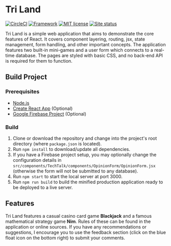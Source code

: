 # Tri Land
[![CircleCI](https://dl.circleci.com/status-badge/img/gh/Kairn/tri-land/tree/master.svg?style=svg)](https://dl.circleci.com/status-badge/redirect/gh/Kairn/tri-land/tree/master)
[![Framework](https://img.shields.io/badge/reactjs-16.13.1-blue?style=flat&logo=react)](https://reactjs.org/)
[![MIT license](https://img.shields.io/badge/License-MIT-blue.svg)](https://opensource.org/licenses/MIT)
[![Site status](https://img.shields.io/badge/status-ok-green?style=flat)](http://esoma-tril.s3-website.us-east-2.amazonaws.com/)

Tri Land is a simple web application that aims to demonstrate the core features of React. It covers component layering, routing, jsx, state management, form handling, and other important concepts. The application features two built-in mini-games and a user form which connects to a real-time database. The pages are styled with basic CSS, and no back-end API is required for them to function.

## Build Project
### Prerequisites
* [Node.js](https://nodejs.org/en/)
* [Create React App](https://reactjs.org/docs/create-a-new-react-app.html) (Optional)
* [Google Firebase Project](https://firebase.google.com/) (Optional)

### Build
1. Clone or download the repository and change into the project's root directory (where `package.json` is located).
2. Run `npm install` to download/update all dependencies.
3. If you have a Firebase project setup, you may optionally change the configuration details in `src/components/TechTalk/components/OpinionForm/OpinionForm.jsx` (otherwise the form will not be submitted to any database).
4. Run `npm start` to start the local server at port 3000.
5. Run `npm run build` to build the minified production application ready to be deployed to a live server.

## Features
Tri Land features a casual casino card game **Blackjack** and a famous mathematical strategy game **Nim**. Rules of these can be found in the application or online sources. If you have any recommendations or suggestions, I encourage you to use the feedback section (click on the blue float icon on the bottom right) to submit your comments.
